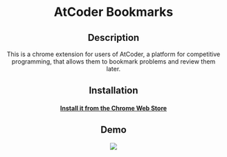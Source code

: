# <div align="center">**AtCoder Bookmarks**</div>

## <div align="center">**Description**</div>
<div align="center">This is a chrome extension for users of AtCoder, a platform for competitive programming, that allows them to bookmark problems and review them later.</div>


## <div align="center">**Installation**</div>
#### <div align="center">**[Install it from the Chrome Web Store](https://chrome.google.com/webstore/detail/atcoder-bookmarks/kiaidplgaggiackabggkpopkmdiljkij/related?hl=ja&authuser=1)**</div>

## <div align="center">**Demo**</div>
<div align="center">
    <a href="https://www.youtube.com/watch?v=_DWEHyfDyew">
        <img src="https://img.youtube.com/vi/_DWEHyfDyew/0.jpg">
    </a>
</div>